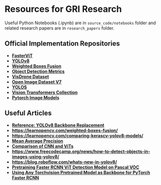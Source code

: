 # Resources for GRI Research
Useful Python Notebooks (.ipynb) are in `source_code/notebooks` folder and related research papers are in `research_papers` folder.

## Official Implementation Repositories

- __[FasterViT](https://github.com/NVlabs/FasterViT#fastervit-fast-vision-transformers-with-hierarchical-attention)__
- __[YOLOv8](https://github.com/ultralytics/ultralytics)__
- __[Weighted Boxes Fusion](https://github.com/ZFTurbo/Weighted-Boxes-Fusion#description-of-wbf-method-and-citation)__
- __[Object Detection Metrics](https://github.com/rafaelpadilla/review_object_detection_metrics/)__
- __[VisDrone Dataset](https://github.com/VisDrone/VisDrone-Dataset)__
- __[Open Image Dataset V7](https://storage.googleapis.com/openimages/web/index.html)__
- __[YOLOS](https://github.com/hustvl/YOLOS)__
- __[Vision Transformers Collection](https://github.com/lucidrains/vit-pytorch)__
- __[Pytorch Image Models](https://github.com/huggingface/pytorch-image-models)__
  
## Useful Articles
- __[Reference: YOLOv8 Backbone Replacement](https://github.com/ultralytics/ultralytics/issues/1682)__
- __https://learnopencv.com/weighted-boxes-fusion/__
- __https://learnopencv.com/comparing-kerascv-yolov8-models/__
- __[Mean Average Precision](https://learnopencv.com/mean-average-precision-map-object-detection-model-evaluation-metric/?fbclid=IwAR2YxPZzmvk1n2ZtgxZQpC1XRS3ld38jXoaOSYBxmxzR3CV23sGLHmdCxYE#Datasets-and-Model-Evaluation-Competitions)__
- __[Comparison of CNN and ViTs](https://medium.com/@iliaspapastratis/comparison-of-convolutional-neural-networks-and-vision-transformers-vits-a8fc5486c5be)__
- __https://www.freecodecamp.org/news/how-to-detect-objects-in-images-using-yolov8/__
- __https://blog.roboflow.com/whats-new-in-yolov8/__
- __[Pretraining Faster RCNN ViT Detection Model on Pascal VOC](https://debuggercafe.com/pretraining-faster-rcnn-vit-detection-model-on-pascal-voc/)__
- __[Using Any Torchvision Pretrained Model as Backbone for PyTorch Faster RCNN](https://debuggercafe.com/using-any-torchvision-pretrained-model-as-backbone-for-pytorch-faster-rcnn/)__
